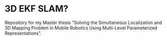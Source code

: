 # 3D EKF SLAM?

Repository for my Master thesis "Solving the Simultaneous Localization and 3D Mapping Problem in Mobile Robotics Using Multi-Level Parameterized Representations". 

